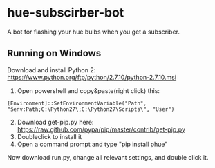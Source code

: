 # hue-subscirber-bot
A bot for flashing your hue bulbs when you get a subscriber.

## Running on Windows


Download and install Python 2:
https://www.python.org/ftp/python/2.7.10/python-2.7.10.msi

1. Open powershell and copy&paste(right click) this:

`[Environment]::SetEnvironmentVariable("Path", "$env:Path;C:\Python27\;C:\Python27\Scripts\", "User")`

2. Download get-pip.py here: https://raw.github.com/pypa/pip/master/contrib/get-pip.py
3. Doubleclick to install it
4. Open a command prompt and type "pip install phue"

Now download run.py, change all relevant settings, and double click it.


